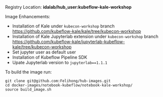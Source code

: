 Registry Location: **idalab/hub_user:kubeflow-kale-workshop**

Image Enhancements:

* Installation of Kale under `kubecon-workshop` branch 
https://github.com/kubeflow-kale/kale/tree/kubecon-workshop
* Installation of Kale Jupyterlab extension under `kubecon-workshop` branch 
https://github.com/kubeflow-kale/jupyterlab-kubeflow-kale/tree/kubecon-workshop
* Set jupyter user as default user
* Installation of Kubeflow Pipeline SDK
* Upate Jupyterlab version to `jupyterlab==1.1.1`

To build the image run:
```
git clone git@github.com:Felihong/hub-images.git
cd docker-images/notebook-kubeflow/notebook-kale-workshop/
source build_image.sh
```




